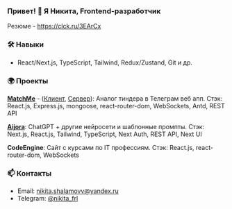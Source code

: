 
### Привет! 👋 Я Никита, Frontend-разработчик

Резюме - https://clck.ru/3EArCx

### 🛠️ Навыки
- React/Next.js, TypeScript, Tailwind, Redux/Zustand, Git и др.

### 🌍 Проекты
[**MatchMe**](https://matchmesite.ru) - ([Клиент](https://github.com/nikita-shalamov/tinder-client), [Сервер](https://github.com/nikita-shalamov/tinder-server)): Аналог тиндера в Телеграм веб апп. 
Стэк: React.js, Express.js, mongoose, react-router-dom, WebSockets, Antd, REST API

[**Aijora**](https://aijora.ru): ChatGPT + другие нейросети и шаблонные промпты.
Стэк: Next.js, React.js, Tailwind, TypeScript, Next Auth, REST API, Next UI

**CodeEngine**: Сайт с курсами по IT профессиям.
Стэк: React.js, react-router-dom, WebSockets

### 📫 Контакты
- Email: nikita.shalamovv@yandex.ru
- Telegram:  [@nikita_frl](https://t.me/nikita_frl)
